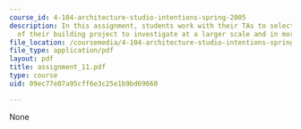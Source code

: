 ```yaml
---
course_id: 4-104-architecture-studio-intentions-spring-2005
description: In this assignment, students work with their TAs to select specific areas
  of their building project to investigate at a larger scale and in more detail.
file_location: /coursemedia/4-104-architecture-studio-intentions-spring-2005/09ec77e07a95cff6e3c25e1b9bd69660_assignment_11.pdf
file_type: application/pdf
layout: pdf
title: assignment_11.pdf
type: course
uid: 09ec77e07a95cff6e3c25e1b9bd69660

---
```

None